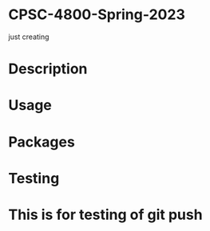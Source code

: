 # CPSC-4800-Spring-2023
just creating
# Description
# Usage
# Packages
# Testing
# This is for testing of git push